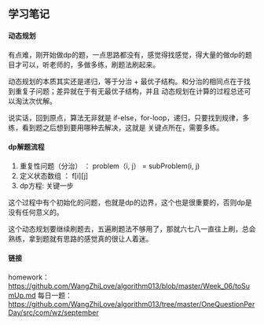 ## 学习笔记

#### 动态规划

有点难，刚开始做dp的题，一点思路都没有，感觉得找感觉，得大量的做dp的题目才可以，听老师的，多做多练，刷题法刷起来。

动态规划的本质其实还是递归，等于分治 + 最优子结构。和分治的相同点在于找到重复子问题；差异就在于有无最优子结构，并且
动态规划在计算的过程总还可以淘汰次优解。

说实话，回到原点，算法无非就是 if-else，for-loop，递归，只要找到规律，多练，看到题之后想到要用哪种去解决，这就是
关键点所在，需要多练。

#### dp解题流程

1. 重复性问题（分治） ： problem（i, j） = subProblem(i, j)
2. 定义状态数组 ： f[i][j]
3. dp方程: 关键一步

这个过程中有个初始化的问题，也就是dp的边界，这个也是很重要的，否则dp是没有任何意义的。

这个动态规划要继续刷题去，五遍刷题法不够用了，那就六七八一直往上刷，总会熟练，拿到题就有思路的感觉真的很让人着迷。

#### 链接

homework：https://github.com/WangZhiLove/algorithm013/blob/master/Week_06/toSumUp.md
每日一题：https://github.com/WangZhiLove/algorithm013/tree/master/OneQuestionPerDay/src/com/wz/september

